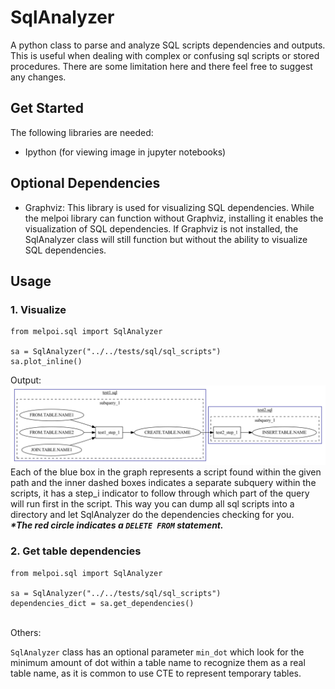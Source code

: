 # SqlAnalyzer
A python class to parse and analyze SQL scripts dependencies and outputs. This is useful when dealing with complex or confusing sql scripts or stored procedures. There are some limitation here and there feel free to suggest any changes.

## Get Started
The following libraries are needed:
  - Ipython (for viewing image in jupyter notebooks)

## Optional Dependencies
  - Graphviz: This library is used for visualizing SQL dependencies. While the melpoi library can function without Graphviz, installing it enables the visualization of SQL dependencies. If Graphviz is not installed, the SqlAnalyzer class will still function but without the ability to visualize SQL dependencies.

## Usage
### 1. Visualize
```
from melpoi.sql import SqlAnalyzer

sa = SqlAnalyzer("../../tests/sql/sql_scripts")
sa.plot_inline()
```
Output:
[![name](https://github.com/la0bing/melpoi/blob/master/examples/sql/SqlAnalyzer_output.png)](https://github.com/la0bing/melpoi/blob/master/examples/sql/SqlAnalyzer_sample.ipynb)
Each of the blue box in the graph represents a script found within the given path and the inner dashed boxes indicates a separate subquery within the scripts, it has a step_i indicator to follow through which part of the query will run first in the script. This way you can dump all sql scripts into a directory and let SqlAnalyzer do the dependencies checking for you. <br />
***\*The red circle indicates a ```DELETE FROM``` statement.***
<br />
### 2. Get table dependencies
```
from melpoi.sql import SqlAnalyzer

sa = SqlAnalyzer("../../tests/sql/sql_scripts")
dependencies_dict = sa.get_dependencies()
```
<br />
Others:

```SqlAnalyzer``` class has an optional parameter ```min_dot``` which look for the minimum amount of dot within a table name to recognize them as a real table name, as it is common to use CTE to represent temporary tables.
